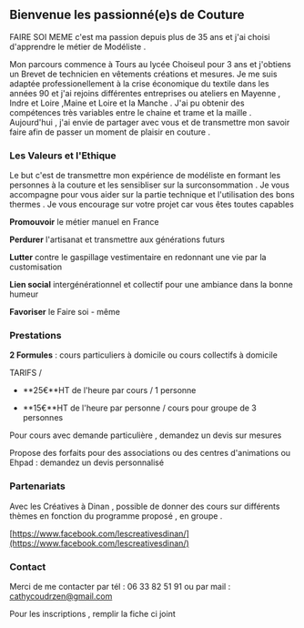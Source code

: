 ## Bienvenue les passionné(e)s de Couture 

 FAIRE SOI MEME c'est ma passion depuis plus de 35 ans et j'ai choisi d'apprendre le métier de Modéliste .

Mon parcours commence à Tours au lycée Choiseul pour 3 ans et j'obtiens un Brevet de technicien en vêtements créations et mesures.
Je me suis adaptée professionellement  à la crise économique du textile dans les années 90 et j'ai rejoins différentes entreprises ou ateliers en Mayenne , Indre et Loire ,Maine et Loire et la Manche  .
J'ai pu obtenir des compétences très variables entre le chaine et trame et la maille .
Aujourd'hui , j'ai envie de partager avec vous et de transmettre mon savoir faire afin de passer un moment de plaisir en couture  .


### Les Valeurs et l'Ethique 

Le but c'est de transmettre mon expérience de modéliste en formant les personnes à la couture et les sensibliser sur la surconsommation .
Je vous accompagne pour vous aider sur la partie technique et l'utilisation des bons thermes .
Je vous encourage sur votre projet car vous êtes toutes capables 

**Promouvoir** le métier manuel en France 

**Perdurer** l'artisanat et transmettre aux générations futurs

**Lutter** contre le gaspillage vestimentaire en redonnant une vie par la customisation

**Lien social** intergénérationnel et collectif pour une ambiance dans la bonne humeur 

**Favoriser** le Faire soi - même 

### Prestations 

**2 Formules** : cours particuliers à domicile  ou cours collectifs à domicile 

TARIFS /

- **25€**HT de l'heure par cours / 1 personne 

- **15€**HT de l'heure par personne / cours pour groupe de 3 personnes 

Pour cours avec demande particulière , demandez un devis sur mesures 

Propose des forfaits pour des associations ou des centres d'animations ou Ehpad : demandez un devis personnalisé 


### Partenariats
Avec les Créatives à Dinan , possible de donner des cours sur différents thèmes en fonction du programme proposé , en groupe .

[https://www.facebook.com/lescreativesdinan/](https://www.facebook.com/lescreativesdinan/)


### Contact

Merci de me contacter par tél : 06 33 82 51 91 ou par mail : cathycoudrzen@gmail.com

Pour les inscriptions , remplir la fiche ci joint 

